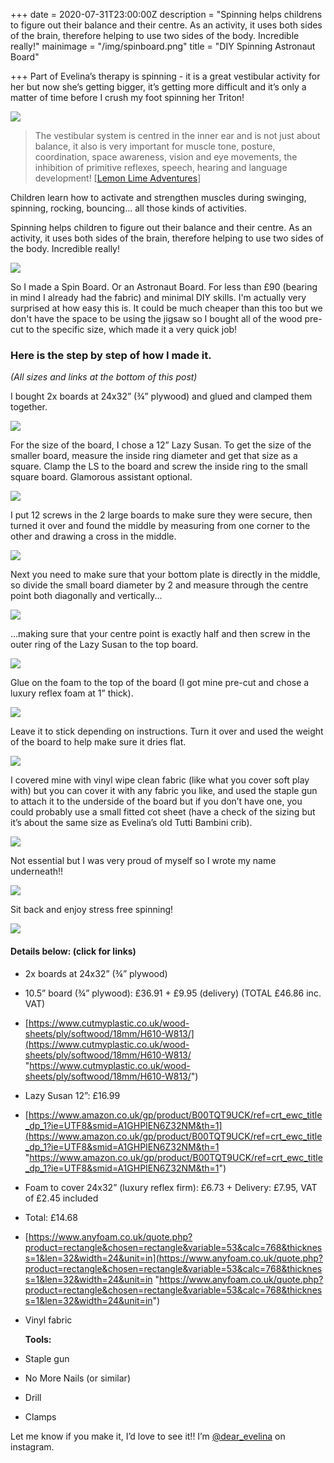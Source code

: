 +++
date = 2020-07-31T23:00:00Z
description = "Spinning helps childrens to figure out their balance and their centre. As an activity, it uses both sides of the brain, therefore helping to use two sides of the body. Incredible really!"
mainimage = "/img/spinboard.png"
title = "DIY Spinning Astronaut Board"

+++
Part of Evelina’s therapy is spinning - it is a great vestibular activity for her but now she’s getting bigger, it’s getting more difficult and it’s only a matter of time before I crush my foot spinning her Triton!

![](/img/screen-shot-2020-08-02-at-19-08-11.png)

> The vestibular system is centred in the inner ear and is not just about balance, it also is very important for muscle tone, posture, coordination, space awareness, vision and eye movements, the inhibition of primitive reflexes, speech, hearing and language development! \[[Lemon Lime Adventures](https://lemonlimeadventures.com/promote-healthy-vestibular-processing-in-infants/)\]

Children learn how to activate and strengthen muscles during swinging, spinning, rocking, bouncing… all those kinds of activities.

Spinning helps children to figure out their balance and their centre. As an activity, it uses both sides of the brain, therefore helping to use two sides of the body. Incredible really!

![](/img/74fb1a06-1bd1-415c-8e1a-b60140b6b825.JPG)

So I made a Spin Board. Or an Astronaut Board. For less than £90 (bearing in mind I already had the fabric) and minimal DIY skills. I'm actually very surprised at how easy this is. It could be much cheaper than this too but we don't have the space to be using the jigsaw so I bought all of the wood pre-cut to the specific size, which made it a very quick job!

### Here is the step by step of how I made it.

_(All sizes and links at the bottom of this post)_

I bought 2x boards at 24x32” (¾” plywood) and glued and clamped them together.

![](/img/screen-shot-2020-08-02-at-19-18-29.png)

For the size of the board, I chose a 12” Lazy Susan. To get the size of the smaller board, measure the inside ring diameter and get that size as a square. Clamp the LS to the board and screw the inside ring to the small square board. Glamorous assistant optional.

![](/img/img_4556.JPG)

I put 12 screws in the 2 large boards to make sure they were secure, then turned it over and found the middle by measuring from one corner to the other and drawing a cross in the middle.

![](/img/img_4510.JPG)

Next you need to make sure that your bottom plate is directly in the middle, so divide the small board diameter by 2 and measure through the centre point both diagonally and vertically...

![](/img/img_8871.JPG)

...making sure that your centre point is exactly half and then screw in the outer ring of the Lazy Susan to the top board.

![](/img/img_5705.JPG)

Glue on the foam to the top of the board (I got mine pre-cut and chose a luxury reflex foam at 1” thick). 

![](/img/screen-shot-2020-08-02-at-18-58-45.png)

Leave it to stick depending on instructions. Turn it over and used the weight of the board to help make sure it dries flat.

![](/img/screen-shot-2020-08-02-at-18-58-57.png)

I covered mine with vinyl wipe clean fabric (like what you cover soft play with) but you can cover it with any fabric you like, and used the staple gun to attach it to the underside of the board but if you don’t have one, you could probably use a small fitted cot sheet (have a check of the sizing but it’s about the same size as Evelina’s old Tutti Bambini crib).

![](/img/screen-shot-2020-08-02-at-18-59-10.png)

Not essential but I was very proud of myself so I wrote my name underneath!!

![](/img/img_6819.JPG)

Sit back and enjoy stress free spinning!

![](/img/screen-shot-2020-08-02-at-19-04-55.png)

#### Details below: (click for links)

* 2x boards at 24x32” (¾” plywood)
* 10.5” board (¾” plywood): £36.91 + £9.95 (delivery) (TOTAL £46.86 inc. VAT)
* [https://www.cutmyplastic.co.uk/wood-sheets/ply/softwood/18mm/H610-W813/](https://www.cutmyplastic.co.uk/wood-sheets/ply/softwood/18mm/H610-W813/ "https://www.cutmyplastic.co.uk/wood-sheets/ply/softwood/18mm/H610-W813/")
* Lazy Susan 12”: £16.99
* [https://www.amazon.co.uk/gp/product/B00TQT9UCK/ref=crt_ewc_title_dp_1?ie=UTF8&smid=A1GHPIEN6Z32NM&th=1](https://www.amazon.co.uk/gp/product/B00TQT9UCK/ref=crt_ewc_title_dp_1?ie=UTF8&smid=A1GHPIEN6Z32NM&th=1 "https://www.amazon.co.uk/gp/product/B00TQT9UCK/ref=crt_ewc_title_dp_1?ie=UTF8&smid=A1GHPIEN6Z32NM&th=1")
* Foam to cover 24x32” (luxury reflex firm): £6.73 + Delivery: £7.95, VAT of £2.45 included
* Total: £14.68
* [https://www.anyfoam.co.uk/quote.php?product=rectangle&chosen=rectangle&variable=53&calc=768&thickness=1&len=32&width=24&unit=in](https://www.anyfoam.co.uk/quote.php?product=rectangle&chosen=rectangle&variable=53&calc=768&thickness=1&len=32&width=24&unit=in "https://www.anyfoam.co.uk/quote.php?product=rectangle&chosen=rectangle&variable=53&calc=768&thickness=1&len=32&width=24&unit=in")
* Vinyl fabric

  **Tools:**
* Staple gun
* No More Nails (or similar)
* Drill
* Clamps

Let me know if you make it, I’d love to see it!! I’m [@dear_evelina](www.instagram.com/dear_evelina) on instagram.